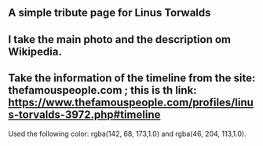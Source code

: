 A simple tribute page for Linus Torwalds
--------------------------------------------
I take the main photo and the description om Wikipedia.
--------------------------------------------
Take the information of the timeline from the site: thefamouspeople.com ; this is th link: https://www.thefamouspeople.com/profiles/linus-torvalds-3972.php#timeline
-------------------------------------------
Used the following color: rgba(142, 68, 173,1.0) and rgba(46, 204, 113,1.0).